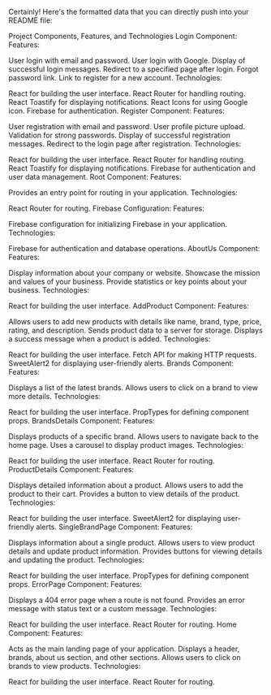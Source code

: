 
Certainly! Here's the formatted data that you can directly push into your README file:

Project Components, Features, and Technologies
Login Component:
Features:

User login with email and password.
User login with Google.
Display of successful login messages.
Redirect to a specified page after login.
Forgot password link.
Link to register for a new account.
Technologies:

React for building the user interface.
React Router for handling routing.
React Toastify for displaying notifications.
React Icons for using Google icon.
Firebase for authentication.
Register Component:
Features:

User registration with email and password.
User profile picture upload.
Validation for strong passwords.
Display of successful registration messages.
Redirect to the login page after registration.
Technologies:

React for building the user interface.
React Router for handling routing.
React Toastify for displaying notifications.
Firebase for authentication and user data management.
Root Component:
Features:

Provides an entry point for routing in your application.
Technologies:

React Router for routing.
Firebase Configuration:
Features:

Firebase configuration for initializing Firebase in your application.
Technologies:

Firebase for authentication and database operations.
AboutUs Component:
Features:

Display information about your company or website.
Showcase the mission and values of your business.
Provide statistics or key points about your business.
Technologies:

React for building the user interface.
AddProduct Component:
Features:

Allows users to add new products with details like name, brand, type, price, rating, and description.
Sends product data to a server for storage.
Displays a success message when a product is added.
Technologies:

React for building the user interface.
Fetch API for making HTTP requests.
SweetAlert2 for displaying user-friendly alerts.
Brands Component:
Features:

Displays a list of the latest brands.
Allows users to click on a brand to view more details.
Technologies:

React for building the user interface.
PropTypes for defining component props.
BrandsDetails Component:
Features:

Displays products of a specific brand.
Allows users to navigate back to the home page.
Uses a carousel to display product images.
Technologies:

React for building the user interface.
React Router for routing.
ProductDetails Component:
Features:

Displays detailed information about a product.
Allows users to add the product to their cart.
Provides a button to view details of the product.
Technologies:

React for building the user interface.
SweetAlert2 for displaying user-friendly alerts.
SingleBrandPage Component:
Features:

Displays information about a single product.
Allows users to view product details and update product information.
Provides buttons for viewing details and updating the product.
Technologies:

React for building the user interface.
PropTypes for defining component props.
ErrorPage Component:
Features:

Displays a 404 error page when a route is not found.
Provides an error message with status text or a custom message.
Technologies:

React for building the user interface.
React Router for routing.
Home Component:
Features:

Acts as the main landing page of your application.
Displays a header, brands, about us section, and other sections.
Allows users to click on brands to view products.
Technologies:

React for building the user interface.
React Router for routing.
